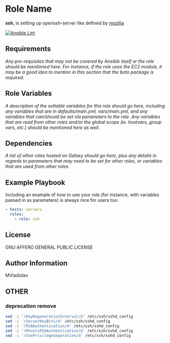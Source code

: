 # Role Name

**ssh**, is setting up openssh-server like defined by [mozilla](https://infosec.mozilla.org/guidelines/openssh.html)

[![Ansible Lint](https://github.com/MVladislav/ansible-ssh/actions/workflows/ansible-lint.yml/badge.svg)](https://github.com/MVladislav/ansible-ssh/actions/workflows/ansible-lint.yml)

## Requirements

_Any pre-requisites that may not be covered by Ansible itself or the role should be mentioned here. For instance, if the role uses the EC2 module, it may be a good idea to mention in this section that the boto package is required._

## Role Variables

_A description of the settable variables for this role should go here, including any variables that are in defaults/main.yml, vars/main.yml, and any variables that can/should be set via parameters to the role. Any variables that are read from other roles and/or the global scope (ie. hostvars, group vars, etc.) should be mentioned here as well._

## Dependencies

_A list of other roles hosted on Galaxy should go here, plus any details in regards to parameters that may need to be set for other roles, or variables that are used from other roles._

## Example Playbook

Including an example of how to use your role (for instance, with variables passed in as parameters) is always nice for users too:

```yml
- hosts: servers
  roles:
    - role: ssh
```

## License

GNU AFFERO GENERAL PUBLIC LICENSE

## Author Information

MVladislav

## OTHER

### deprecation remove

```sh
sed -i '/KeyRegenerationInterval/d' /etc/ssh/sshd_config
sed -i '/ServerKeyBits/d' /etc/ssh/sshd_config
sed -i '/RSAAuthentication/d' /etc/ssh/sshd_config
sed -i '/RhostsRSAAuthentication/d' /etc/ssh/sshd_config
sed -i '/UsePrivilegeSeparation/d' /etc/ssh/sshd_config
```
